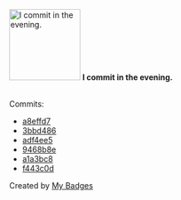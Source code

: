 <img src="https://my-badges.github.io/my-badges/evening-commits.png" alt="I commit in the evening." title="I commit in the evening." width="128">
<strong>I commit in the evening.</strong>
<br><br>

Commits:

- <a href="https://github.com/andypiper/mastodon_digest/commit/a8effd7aad1cec81f1ec6d666f0ce83a500772a2">a8effd7</a>
- <a href="https://github.com/andypiper/mastodon_digest/commit/3bbd486d8627cdc8a7ddac42fe3a6ce4ba7fa21b">3bbd486</a>
- <a href="https://github.com/andypiper/mastodon_digest/commit/adf4ee51b61ddebcf5dffd2de0a14267783689b0">adf4ee5</a>
- <a href="https://github.com/andypiper/mastodon_digest/commit/9468b8e64766b4866360fe4e7d2c7f97cc9f315f">9468b8e</a>
- <a href="https://github.com/andypiper/StreamDeckMastodon/commit/a1a3bc89ac0c24ed3fd35b646fcf14136648071f">a1a3bc8</a>
- <a href="https://github.com/andypiper/StreamDeckMastodon/commit/f443c0d97830e1daec8e48ecafb787418b19e744">f443c0d</a>


Created by <a href="https://github.com/my-badges/my-badges">My Badges</a>